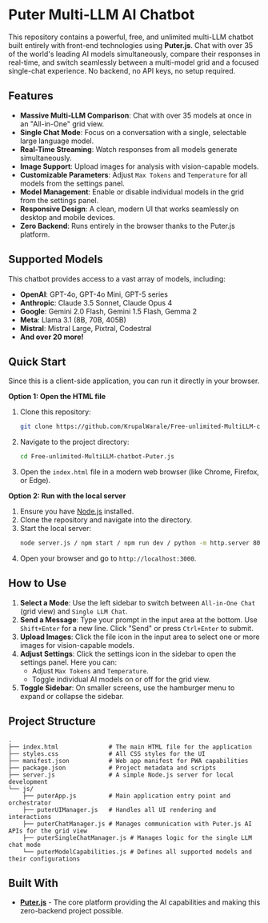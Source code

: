 # Puter Multi-LLM AI Chatbot


This repository contains a powerful, free, and unlimited multi-LLM chatbot built entirely with front-end technologies using **Puter.js**. Chat with over 35 of the world's leading AI models simultaneously, compare their responses in real-time, and switch seamlessly between a multi-model grid and a focused single-chat experience. No backend, no API keys, no setup required.

## Features

*   **Massive Multi-LLM Comparison**: Chat with over 35 models at once in an "All-in-One" grid view.
*   **Single Chat Mode**: Focus on a conversation with a single, selectable large language model.
*   **Real-Time Streaming**: Watch responses from all models generate simultaneously.
*   **Image Support**: Upload images for analysis with vision-capable models.
*   **Customizable Parameters**: Adjust `Max Tokens` and `Temperature` for all models from the settings panel.
*   **Model Management**: Enable or disable individual models in the grid from the settings panel.
*   **Responsive Design**: A clean, modern UI that works seamlessly on desktop and mobile devices.
*   **Zero Backend**: Runs entirely in the browser thanks to the Puter.js platform.

## Supported Models

This chatbot provides access to a vast array of models, including:

*   **OpenAI**: GPT-4o, GPT-4o Mini, GPT-5 series
*   **Anthropic**: Claude 3.5 Sonnet, Claude Opus 4
*   **Google**: Gemini 2.0 Flash, Gemini 1.5 Flash, Gemma 2
*   **Meta**: Llama 3.1 (8B, 70B, 405B)
*   **Mistral**: Mistral Large, Pixtral, Codestral
*   **And over 20 more!**

## Quick Start

Since this is a client-side application, you can run it directly in your browser.

**Option 1: Open the HTML file**

1.  Clone this repository:
    ```bash
    git clone https://github.com/KrupalWarale/Free-unlimited-MultiLLM-chatbot-Puter.js.git
    ```
2.  Navigate to the project directory:
    ```bash
    cd Free-unlimited-MultiLLM-chatbot-Puter.js
    ```
3.  Open the `index.html` file in a modern web browser (like Chrome, Firefox, or Edge).

**Option 2: Run with the local server**

1.  Ensure you have [Node.js](https://nodejs.org/) installed.
2.  Clone the repository and navigate into the directory.
3.  Start the local server:
    ```bash
    node server.js / npm start / npm run dev / python -m http.server 8000
    ```
4.  Open your browser and go to `http://localhost:3000`.

## How to Use

1.  **Select a Mode**: Use the left sidebar to switch between `All-in-One Chat` (grid view) and `Single LLM Chat`.
2.  **Send a Message**: Type your prompt in the input area at the bottom. Use `Shift+Enter` for a new line. Click "Send" or press `Ctrl+Enter` to submit.
3.  **Upload Images**: Click the file icon in the input area to select one or more images for vision-capable models.
4.  **Adjust Settings**: Click the settings icon in the sidebar to open the settings panel. Here you can:
    *   Adjust `Max Tokens` and `Temperature`.
    *   Toggle individual AI models on or off for the grid view.
5.  **Toggle Sidebar**: On smaller screens, use the hamburger menu to expand or collapse the sidebar.

## Project Structure

```
.
├── index.html              # The main HTML file for the application
├── styles.css              # All CSS styles for the UI
├── manifest.json           # Web app manifest for PWA capabilities
├── package.json            # Project metadata and scripts
├── server.js               # A simple Node.js server for local development
└── js/
    ├── puterApp.js         # Main application entry point and orchestrator
    ├── puterUIManager.js   # Handles all UI rendering and interactions
    ├── puterChatManager.js # Manages communication with Puter.js AI APIs for the grid view
    ├── puterSingleChatManager.js # Manages logic for the single LLM chat mode
    └── puterModelCapabilities.js # Defines all supported models and their configurations
```

## Built With

*   [**Puter.js**](https://puter.com/) - The core platform providing the AI capabilities and making this zero-backend project possible.
